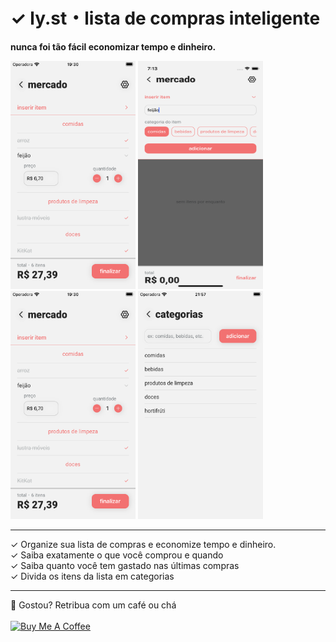 # ✓ ly.st・lista de compras inteligente

**nunca foi tão fácil economizar tempo e dinheiro.**
<br />

<div>
<img src="assets/images/list.png" width="200" height="365" />
<img src="assets/images/insert.png" width="200" height="365" />
<img src="assets/images/list.png" width="200" height="365"/>
<img src="assets/images/categories.png" width="200" height="365" />
</div>
<hr />
✓ Organize sua lista de compras e economize tempo e dinheiro. <br />
✓ Saiba exatamente o que você comprou e quando <br />
✓ Saiba quanto você tem gastado nas últimas compras <br />
✓ Divida os itens da lista em categorias

<hr />
💜 Gostou? Retribua com um café ou chá
<br />
<br/>
<a href="https://www.buymeacoffee.com/gpaiva" target="_blank"><img src="https://cdn.buymeacoffee.com/buttons/v2/default-red.png" alt="Buy Me A Coffee" width="150" ></a>
